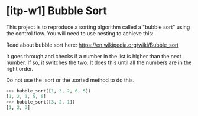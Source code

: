 # [itp-w1] Bubble Sort

This project is to reproduce a sorting algorithm called a "bubble sort" using the control flow.
You will need to use nesting to achieve this:

Read about bubble sort here:
https://en.wikipedia.org/wiki/Bubble_sort

It goes through and checks if a number in the list is higher than the next number. If so, it switches the two.
It does this until all the numbers are in the right order.

Do not use the .sort or the .sorted method to do this.


```python
>>> bubble_sort([1, 3, 2, 6, 5])
[1, 2, 3, 5, 6]
>>> bubble_sort([3, 2, 1])
[1, 2, 3]
```
